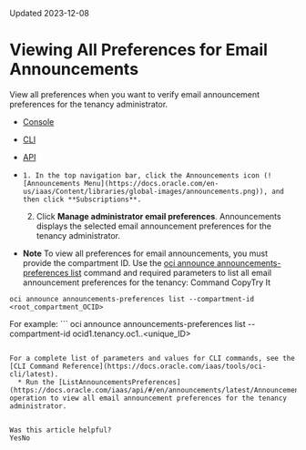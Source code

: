 Updated 2023-12-08
# Viewing All Preferences for Email Announcements
View all preferences when you want to verify email announcement preferences for the tenancy administrator.
  * [Console](https://docs.oracle.com/en-us/iaas/Content/General/Concepts/announcements_topic-To_view_all_preferences_for_email_announcements_CLI.htm)
  * [CLI](https://docs.oracle.com/en-us/iaas/Content/General/Concepts/announcements_topic-To_view_all_preferences_for_email_announcements_CLI.htm)
  * [API](https://docs.oracle.com/en-us/iaas/Content/General/Concepts/announcements_topic-To_view_all_preferences_for_email_announcements_CLI.htm)


  *     1. In the top navigation bar, click the Announcements icon (![Announcements Menu](https://docs.oracle.com/en-us/iaas/Content/libraries/global-images/announcements.png)), and then click **Subscriptions**.
    2. Click **Manage administrator email preferences**.
Announcements displays the selected email announcement preferences for the tenancy administrator.
  * **Note** To view all preferences for email announcements, you must provide the compartment ID.
Use the [oci announce announcements-preferences list](https://docs.oracle.com/iaas/tools/oci-cli/3.25.4/oci_cli_docs/cmdref/announce/announcements-preferences/list.html) command and required parameters to list all email announcement preferences for the tenancy:
Command
CopyTry It
```
oci announce announcements-preferences list --compartment-id <root_compartment_OCID>
```

For example: ```
oci announce announcements-preferences list --compartment-id ocid1.tenancy.oc1..<unique_ID>
```

For a complete list of parameters and values for CLI commands, see the [CLI Command Reference](https://docs.oracle.com/iaas/tools/oci-cli/latest).
  * Run the [ListAnnouncementsPreferences](https://docs.oracle.com/iaas/api/#/en/announcements/latest/AnnouncementsPreferencesSummary/ListAnnouncementsPreferences) operation to view all email announcement preferences for the tenancy administrator.


Was this article helpful?
YesNo

